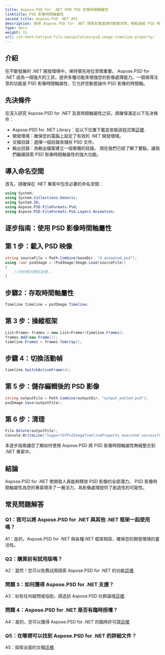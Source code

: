 ```yaml
---
title: Aspose.PSD for .NET 中的 PSD 影像時間軸屬性
linktitle: PSD 影像時間軸屬性
second_title: Aspose.PSD .NET API
description: 使用 Aspose.PSD for .NET 探索影像處理的動態世界。輕鬆操縱 PSD 時間軸。立即下載庫！
type: docs
weight: 15
url: /zh-hant/net/psd-file-manipulation/psd-image-timeline-property/
---
```

## 介紹
在不斷發展的 .NET 開發環境中，保持領先地位至關重要。 Aspose.PSD for .NET 成為一個強大的工具，提供多種功能來增強您的影像處理能力。一個值得注意的功能是 PSD 影像時間軸屬性，它允許您動態操作 PSD 影像的時間軸。
## 先決條件
在深入研究 Aspose.PSD for .NET 及其時間軸屬性之前，請確保滿足以下先決條件：
-  Aspose.PSD for .NET Library：從以下位置下載並安裝該程式庫[這裡](https://releases.aspose.com/psd/net/).
- 開發環境：確保您的電腦上設定了有效的 .NET 開發環境。
- 文檔目錄：選擇一個目錄來儲存 PSD 文件。
- 輸出目錄：為輸出檔案建立一個單獨的目錄。
現在我們已經了解了要點，讓我們繼續探索 PSD 影像時間軸屬性的強大功能。
## 導入命名空間
首先，請確保在 .NET 專案中包含必要的命名空間：
```csharp
using System;
using System.Collections.Generic;
using System.IO;
using Aspose.PSD.FileFormats.Psd;
using Aspose.PSD.FileFormats.Psd.Layers.Animation;
```
## 逐步指南：使用 PSD 影像時間軸屬性

## 第 1 步：載入 PSD 映像
```csharp
string sourceFile = Path.Combine(baseDir, "4_animated.psd");
using (var psdImage = (PsdImage)Image.Load(sourceFile))
{
    //你的程式碼在這裡...
}
```
## 步驟2：存取時間軸屬性
```csharp
Timeline timeline = psdImage.Timeline;
```
## 第 3 步：操縱框架
```csharp
List<Frame> frames = new List<Frame>(timeline.Frames);
frames.Add(new Frame());
timeline.Frames = frames.ToArray();
```
## 步驟 4：切換活動幀
```csharp
timeline.SwitchActiveFrame(4);
```
## 第 5 步：儲存編輯後的 PSD 影像
```csharp
string outputFile = Path.Combine(outputDir, "output_edited.psd");
psdImage.Save(outputFile);
```
## 第 6 步：清理
```csharp
File.Delete(outputFile);
Console.WriteLine("SupportOfPsdImageTimelineProperty executed successfully");
```
本逐步指南讓您了解如何使用 Aspose.PSD 將 PSD 影像時間軸屬性無縫整合到 .NET 專案中。
## 結論

Aspose.PSD for .NET 使開發人員能夠釋放 PSD 影像的全部潛力。 PSD 影像時間軸屬性為您的專案增添了一層活力，為影像處理提供了創造性的可能性。

## 常見問題解答

### Q1：我可以將 Aspose.PSD for .NET 與其他 .NET 框架一起使用嗎？

A1：是的，Aspose.PSD for .NET 與各種.NET 框架相容，確保您的開發環境的靈活性。

### Q2：購買前有試用版嗎？

 A2：當然！您可以免費試用探索 Aspose.PSD for .NET 的功能[這裡](https://releases.aspose.com/).

### 問題 3：如何獲得 Aspose.PSD for .NET 支援？

A3：如有任何疑問或協助，請造訪 Aspose.PSD 社群論壇[這裡](https://forum.aspose.com/c/psd/34).

### 問題 4：Aspose.PSD for .NET 是否有臨時授權？

 A4：是的，您可以獲得 Aspose.PSD for .NET 的臨時許可證[這裡](https://purchase.aspose.com/temporary-license/).

### Q5：在哪裡可以找到 Aspose.PSD for .NET 的詳細文件？

 A5：探索全面的文檔[這裡](https://reference.aspose.com/psd/net/).